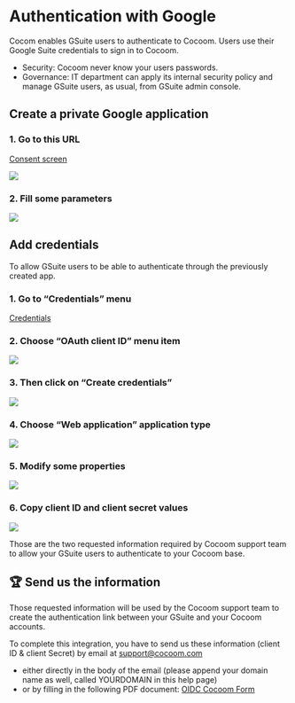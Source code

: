 # Authentication with Google

Cocom enables GSuite users to authenticate to Cocoom.
Users use their Google Suite credentials to sign in to Cocoom.


- Security: Cocoom never know your users passwords.
- Governance: IT department can apply its internal security policy and manage GSuite users, as usual, from GSuite admin console.


## Create a private Google application


### 1. Go to this URL

[Consent screen](https://console.cloud.google.com/apis/credentials/consent)

![](https://paper-attachments.dropbox.com/s_AE14104143D7433E2E244C7611B91F451C0F9B0310EB517144B85400DB79926E_1589188827733_1.+Create+a+Google+app+for+OIDC+sign+in.png)




### 2. Fill some parameters

![](https://paper-attachments.dropbox.com/s_AE14104143D7433E2E244C7611B91F451C0F9B0310EB517144B85400DB79926E_1589189158142_2.+Edit+app+properties.png)



## Add credentials

To allow GSuite users to be able to authenticate through the previously created app.


### 1. Go to “Credentials” menu

[Credentials](https://console.cloud.google.com/apis/credentials)


### 2. Choose “OAuth client ID” menu item

![](https://paper-attachments.dropbox.com/s_11AA96D8CB224F869E7EE44FA606AA34A1ADA10180586DD3C878B0566AC38DDC_1589191105615_3.1.+Create+a+google+app.png)



### 3. Then click on “Create credentials”

![](https://paper-attachments.dropbox.com/s_AE14104143D7433E2E244C7611B91F451C0F9B0310EB517144B85400DB79926E_1589189806934_3.+Add+client+ID.png)



### 4. Choose “Web application” application type

![](https://paper-attachments.dropbox.com/s_AE14104143D7433E2E244C7611B91F451C0F9B0310EB517144B85400DB79926E_1589190008309_4.+Choose+to+create+webapp+client+ID.png)



### 5. Modify some properties

![](https://paper-attachments.dropbox.com/s_AE14104143D7433E2E244C7611B91F451C0F9B0310EB517144B85400DB79926E_1589190073303_5.+Configure+the+client+ID.png)



### 6. Copy client ID and client secret values

![](https://paper-attachments.dropbox.com/s_AE14104143D7433E2E244C7611B91F451C0F9B0310EB517144B85400DB79926E_1589190115278_6.+Copy+client+ID++client+secret.png)


Those are the two requested information required by Cocoom support team to allow your GSuite users to authenticate to your  Cocoom base.


## 🏆 Send us the information

Those requested information will be used by the Cocoom support team to create the authentication link between your GSuite and your Cocoom accounts.

To complete this integration, you have to send us these information (client ID & client Secret) by email at <support@cocoom.com>

* either directly in the body of the email (please append your domain name as well, called YOURDOMAIN in this help page)
* or by filling in the following PDF document: [OIDC Cocoom Form](/doc/en/OpenID_Connect_Form-en.pdf)
